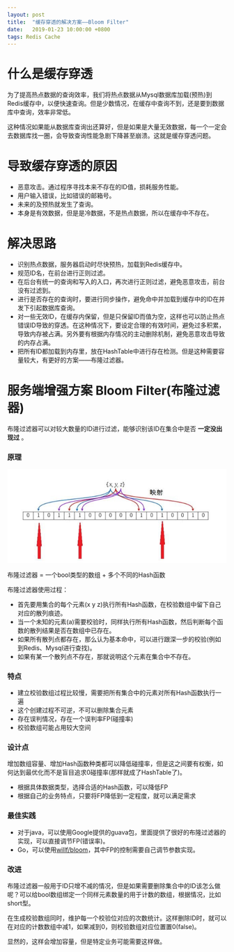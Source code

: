 ```yaml
---
layout: post
title:  "缓存穿透的解决方案——Bloom Filter"
date:   2019-01-23 10:00:00 +0800
tags: Redis Cache
---
```


# 什么是缓存穿透
为了提高热点数据的查询效率，我们将热点数据从Mysql数据库加载(预热)到Redis缓存中，以便快速查询。但是少数情况，在缓存中查询不到，还是要到数据库中查询，效率非常低。

这种情况如果能从数据库查询出还算好，但是如果是大量无效数据，每一个一定会去数据库找一圈，会导致查询性能急剧下降甚至崩溃。这就是缓存穿透问题。

# 导致缓存穿透的原因
* 恶意攻击。通过程序寻找本来不存在的ID值，损耗服务性能。
* 用户输入错误，比如错误的邮箱号。
* 未来的及预热就发生了查询。
* 本身是有效数据，但是是冷数据，不是热点数据，所以在缓存中不存在。

# 解决思路
* 识别热点数据，服务器启动时尽快预热，加载到Redis缓存中。
* 规范ID名，在前台进行正则过滤。
* 在后台有统一的查询和写入的入口，再次进行正则过滤，避免恶意攻击，前台没有过滤到。
* 进行是否存在的查询时，要进行同步操作，避免命中并加载到缓存中的ID在并发下引起数据库查询。
* 对一些无效ID，在缓存内保留，但是只保留ID而值为空，这样也可以防止热点错误ID导致的穿透。在这种情况下，要设定合理的有效时间，避免过多积累，导致内存被占满。另外要有根据内存情况的主动删除机制，避免恶意攻击导致的内存占满。
* 把所有ID都加载到内存里，放在HashTable中进行存在检测。但是这种需要容量较大，有更好的方案——布隆过滤器。

# 服务端增强方案 Bloom Filter(布隆过滤器)
布隆过滤器可以对较大数量的ID进行过滤，能够识别该ID在集合中是否 __一定没出现过__ 。

### 原理
![Bloom Filter](/assets/images/2019-01-23-Redis_CachePenetration_1.jpg)

布隆过滤器 = 一个bool类型的数组 + 多个不同的Hash函数

布隆过滤器使用过程：
* 首先要用集合的每个元素(x y z)执行所有Hash函数，在校验数组中留下自己对应的散列痕迹。
* 当一个未知的元素(a)需要校验时，同样执行所有Hash函数，然后判断每个函数的散列结果是否在数组中已存在。
* 如果所有散列点都存在，那么认为基本命中，可以进行跟深一步的校验(例如到Redis、Mysql进行查找)。
* 如果有某一个散列点不存在，那就说明这个元素在集合中不存在。

### 特点
* 建立校验数组过程比较慢，需要把所有集合中的元素对所有Hash函数执行一遍
* 这个创建过程不可逆，不可以删除集合元素
* 存在误判情况，存在一个误判率FP(碰撞率)
* 校验数组可能占用较大空间

### 设计点
增加数组容量、增加Hash函数种类都可以降低碰撞率，但是这之间要有权衡，如何达到最优化而不是盲目追求0碰撞率(那样就成了HashTable了)。
* 根据具体数据类型，选择合适的Hash函数，可以降低FP
* 根据自己的业务特点，只要将FP降低到一定程度，就可以满足需求

### 最佳实践
* 对于java，可以使用Google提供的guava包，里面提供了很好的布隆过滤器的实现，可以直接调节FP(错误率)。
* Go，可以使用[willf/bloom](https://github.com/willf/bloom)，其中FP的控制需要自己调节参数实现。

### 改进
布隆过滤器一般用于ID只增不减的情况，但是如果需要删除集合中的ID该怎么做呢？可以给bool数组绑定一个同样元素数量的用于计数的数组，根据情况，比如short型。

在生成校验数组同时，维护每一个校验位对应的次数统计。这样删除ID时，就可以在对应的计数数组中减1，如果减到0，则校验数组对应位置置0(false)。

显然的，这样会增加容量，但是特定业务可能需要这样做。









